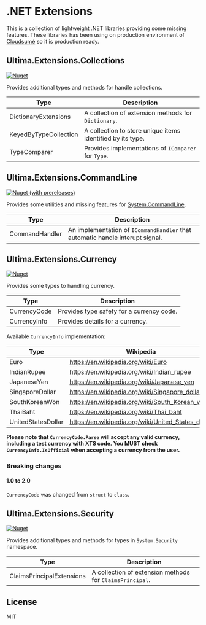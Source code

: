 # .NET Extensions

This is a collection of lightweight .NET libraries providing some missing features. These libraries has been using on production environment of [Cloudsumé](https://cloudsume.com) so it is production ready.

## Ultima.Extensions.Collections
[![Nuget](https://img.shields.io/nuget/v/Ultima.Extensions.Collections)](https://www.nuget.org/packages/Ultima.Extensions.Collections)

Provides additional types and methods for handle collections.

| Type                  | Description                                                |
| --------------------- | ---------------------------------------------------------- |
| DictionaryExtensions  | A collection of extension methods for `Dictionary`.        |
| KeyedByTypeCollection | A collection to store unique items identified by its type. |
| TypeComparer          | Provides implementations of `IComparer` for `Type`.        |

## Ultima.Extensions.CommandLine
[![Nuget (with prereleases)](https://img.shields.io/nuget/vpre/Ultima.Extensions.CommandLine)](https://www.nuget.org/packages/Ultima.Extensions.CommandLine)

Provides some utilities and missing features for [System.CommandLine](https://www.nuget.org/packages/System.CommandLine).

| Type           | Description                                                                   |
| -------------- | ----------------------------------------------------------------------------- |
| CommandHandler | An implementation of `ICommandHandler` that automatic handle interupt signal. |

## Ultima.Extensions.Currency
[![Nuget](https://img.shields.io/nuget/v/Ultima.Extensions.Currency)](https://www.nuget.org/packages/Ultima.Extensions.Currency)

Provides some types to handling currency.

| Type         | Description                               |
| ------------ | ----------------------------------------- |
| CurrencyCode | Provides type safety for a currency code. |
| CurrencyInfo | Provides details for a currency.          |

Available `CurrencyInfo` implementation:

| Type               | Wikipedia                                          |
| ------------------ | -------------------------------------------------- |
| Euro               | https://en.wikipedia.org/wiki/Euro                 |
| IndianRupee        | https://en.wikipedia.org/wiki/Indian_rupee         |
| JapaneseYen        | https://en.wikipedia.org/wiki/Japanese_yen         |
| SingaporeDollar    | https://en.wikipedia.org/wiki/Singapore_dollar     |
| SouthKoreanWon     | https://en.wikipedia.org/wiki/South_Korean_won     |
| ThaiBaht           | https://en.wikipedia.org/wiki/Thai_baht            |
| UnitedStatesDollar | https://en.wikipedia.org/wiki/United_States_dollar |

**Please note that `CurrencyCode.Parse` will accept any valid currency, including a test currency with XTS code. You MUST check `CurrencyInfo.IsOfficial` when accepting a currency from the user.**

### Breaking changes

#### 1.0 to 2.0

`CurrencyCode` was changed from `struct` to `class`.

## Ultima.Extensions.Security
[![Nuget](https://img.shields.io/nuget/v/Ultima.Extensions.Security)](https://www.nuget.org/packages/Ultima.Extensions.Security)

Provides additional types and methods for types in `System.Security` namespace.

| Type                       | Description                                              |
| -------------------------- | -------------------------------------------------------- |
| ClaimsPrincipalExtensions  | A collection of extension methods for `ClaimsPrincipal`. |

## License

MIT
